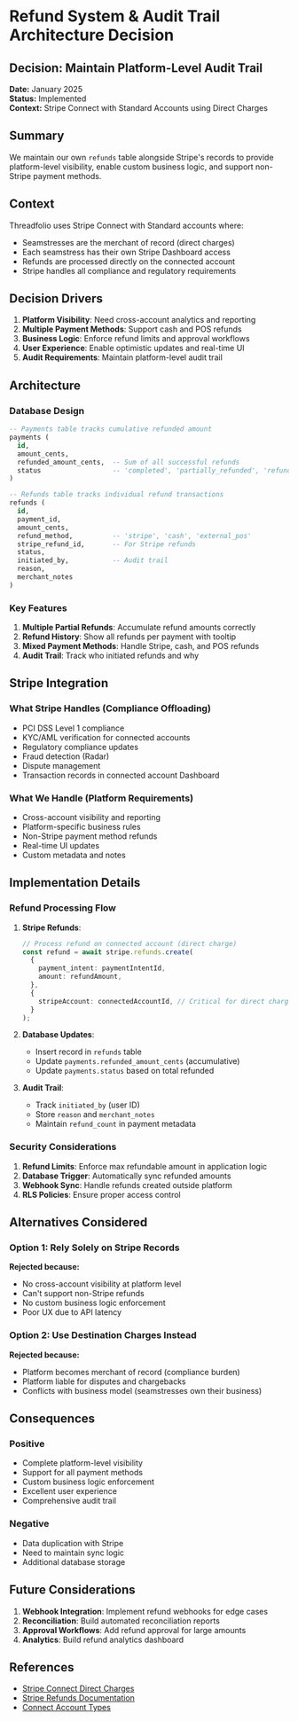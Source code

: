 # Refund System & Audit Trail Architecture Decision

## Decision: Maintain Platform-Level Audit Trail

**Date:** January 2025  
**Status:** Implemented  
**Context:** Stripe Connect with Standard Accounts using Direct Charges

## Summary

We maintain our own `refunds` table alongside Stripe's records to provide platform-level visibility, enable custom business logic, and support non-Stripe payment methods.

## Context

Threadfolio uses Stripe Connect with Standard accounts where:

- Seamstresses are the merchant of record (direct charges)
- Each seamstress has their own Stripe Dashboard access
- Refunds are processed directly on the connected account
- Stripe handles all compliance and regulatory requirements

## Decision Drivers

1. **Platform Visibility**: Need cross-account analytics and reporting
2. **Multiple Payment Methods**: Support cash and POS refunds
3. **Business Logic**: Enforce refund limits and approval workflows
4. **User Experience**: Enable optimistic updates and real-time UI
5. **Audit Requirements**: Maintain platform-level audit trail

## Architecture

### Database Design

```sql
-- Payments table tracks cumulative refunded amount
payments (
  id,
  amount_cents,
  refunded_amount_cents,  -- Sum of all successful refunds
  status                  -- 'completed', 'partially_refunded', 'refunded'
)

-- Refunds table tracks individual refund transactions
refunds (
  id,
  payment_id,
  amount_cents,
  refund_method,          -- 'stripe', 'cash', 'external_pos'
  stripe_refund_id,       -- For Stripe refunds
  status,
  initiated_by,           -- Audit trail
  reason,
  merchant_notes
)
```

### Key Features

1. **Multiple Partial Refunds**: Accumulate refund amounts correctly
2. **Refund History**: Show all refunds per payment with tooltip
3. **Mixed Payment Methods**: Handle Stripe, cash, and POS refunds
4. **Audit Trail**: Track who initiated refunds and why

## Stripe Integration

### What Stripe Handles (Compliance Offloading)

- PCI DSS Level 1 compliance
- KYC/AML verification for connected accounts
- Regulatory compliance updates
- Fraud detection (Radar)
- Dispute management
- Transaction records in connected account Dashboard

### What We Handle (Platform Requirements)

- Cross-account visibility and reporting
- Platform-specific business rules
- Non-Stripe payment method refunds
- Real-time UI updates
- Custom metadata and notes

## Implementation Details

### Refund Processing Flow

1. **Stripe Refunds**:

   ```typescript
   // Process refund on connected account (direct charge)
   const refund = await stripe.refunds.create(
     {
       payment_intent: paymentIntentId,
       amount: refundAmount,
     },
     {
       stripeAccount: connectedAccountId, // Critical for direct charges
     }
   );
   ```

2. **Database Updates**:
   - Insert record in `refunds` table
   - Update `payments.refunded_amount_cents` (accumulative)
   - Update `payments.status` based on total refunded

3. **Audit Trail**:
   - Track `initiated_by` (user ID)
   - Store `reason` and `merchant_notes`
   - Maintain `refund_count` in payment metadata

### Security Considerations

1. **Refund Limits**: Enforce max refundable amount in application logic
2. **Database Trigger**: Automatically sync refunded amounts
3. **Webhook Sync**: Handle refunds created outside platform
4. **RLS Policies**: Ensure proper access control

## Alternatives Considered

### Option 1: Rely Solely on Stripe Records

**Rejected because:**

- No cross-account visibility at platform level
- Can't support non-Stripe refunds
- No custom business logic enforcement
- Poor UX due to API latency

### Option 2: Use Destination Charges Instead

**Rejected because:**

- Platform becomes merchant of record (compliance burden)
- Platform liable for disputes and chargebacks
- Conflicts with business model (seamstresses own their business)

## Consequences

### Positive

- Complete platform-level visibility
- Support for all payment methods
- Custom business logic enforcement
- Excellent user experience
- Comprehensive audit trail

### Negative

- Data duplication with Stripe
- Need to maintain sync logic
- Additional database storage

## Future Considerations

1. **Webhook Integration**: Implement refund webhooks for edge cases
2. **Reconciliation**: Build automated reconciliation reports
3. **Approval Workflows**: Add refund approval for large amounts
4. **Analytics**: Build refund analytics dashboard

## References

- [Stripe Connect Direct Charges](https://docs.stripe.com/connect/direct-charges)
- [Stripe Refunds Documentation](https://docs.stripe.com/refunds)
- [Connect Account Types](https://docs.stripe.com/connect/accounts)

